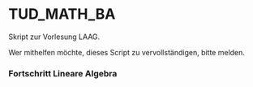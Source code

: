 # TUD_MATH_BA
Skript zur Vorlesung LAAG.

Wer mithelfen möchte, dieses Script zu vervollständigen, bitte melden.

### Fortschritt Lineare Algebra

